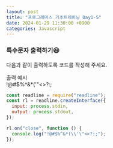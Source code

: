 ```yaml
---
layout: post
title: "프로그래머스 기초트레이닝 Day1-5"
date: 2024-01-29 11:30:00 +0900
categories: Javascript
---
```

### 특수문자 출력하기😃

다음과 같이 출력하도록 코드를 작성해 주세요.

출력 예시<br>
!@#$%^&\*(\'"<>?:;

```javascript
const readline = require("readline");
const rl = readline.createInterface({
  input: process.stdin,
  output: process.stdout,
});

rl.on("close", function () {
  console.log("!@#$%^&*(\\'\"<>?:;");
});
```
